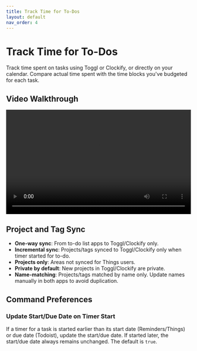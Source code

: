 ```yaml
---
title: Track Time for To-Dos
layout: default
nav_order: 4
---
```


# Track Time for To-Dos

Track time spent on tasks using Toggl or Clockify, or directly on your calendar. Compare actual time spent with the time blocks you've budgeted for each task.

## Video Walkthrough

<div style="position: relative; padding-bottom: 56.25%; height: 0; overflow: hidden;">
  <video style="position: absolute; top: 0; left: 0; width: 100%; height: 100%;" src="assets/track-time.mp4" title="Show Menu Bar Timer video walk-through" controls>
    Your browser does not support the video tag.
  </video>
</div>

## Project and Tag Sync

- **One-way sync**: From to-do list apps to Toggl/Clockify only.
- **Incremental sync**: Projects/tags synced to Toggl/Clockify only when timer started for to-do.
- **Projects only**: Areas not synced for Things users.
- **Private by default**: New projects in Toggl/Clockify are private.
- **Name-matching**: Projects/tags matched by name only. Update names manually in both apps to avoid duplication.

## Command Preferences

### Update Start/Due Date on Timer Start

If a timer for a task is started earlier than its start date (Reminders/Things) or due date (Todoist), update the start/due date. If started later, the start/due date always remains unchanged. The default is `true`.
